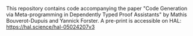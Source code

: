 This repository contains code accompanying the paper "Code Generation via Meta-programming in Dependently Typed Proof Assistants" by Mathis Bouverot-Dupuis and Yannick Forster. 
A pre-print is accessible on HAL: https://hal.science/hal-05024207v3
